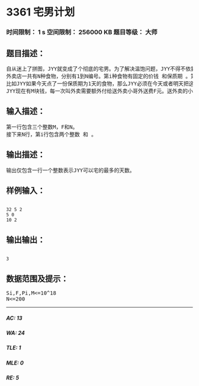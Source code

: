 # 3361 宅男计划   
### 时间限制： 1 s     空间限制： 256000 KB     题目等级： 大师  
## 题目描述：  

<pre>
自从迷上了拼图，JYY就变成了个彻底的宅男。为了解决温饱问题，JYY不得不依靠叫外卖来维持生计。
外卖店一共有N种食物，分别有1到N编号。第i种食物有固定的价钱 和保质期 。第i种食物会在 天后过期。JYY是不会吃过期食物的。 
比如JYY如果今天点了一份保质期为1天的食物，那么JYY必须在今天或者明天把这个食物吃掉，否则这个食物就再也不能吃了。保质期可以为0天，这样这份食物就必须在购买当天吃掉。 
JYY现在有M块钱，每一次叫外卖需要额外付给送外卖小哥外送费F元。送外卖的小哥身强力壮，可以瞬间给JYY带来任意多份食物。JYY想知道，在满足每天都能吃到至少一顿没过期的外卖的情况下，他可以最多宅多少天呢？
</pre>
  
  
## 输入描述：  

<pre>
第一行包含三个整数M，F和N。 
接下来N行，第i行包含两个整数 和 。
</pre>
  
  
## 输出描述：  

<pre>
输出仅包含一行一个整数表示JYY可以宅的最多的天数。
</pre>
  
  
## 样例输入：  

<pre><code>
32 5 2 
5 0 
10 2
</code></pre>
  
  
## 输出输出：  

<pre><code>
3
</code></pre>
  
  
## 数据范围及提示：  

<pre>
Si,F,Pi,M<=10^18
N<=200
</pre>
  
  
***  

##### AC: 13  
##### WA: 24  
##### TLE: 1  
##### MLE: 0  
##### RE: 5  
